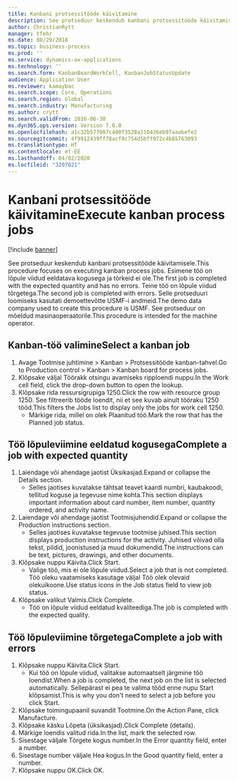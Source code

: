 ```yaml
---
title: Kanbani protsessitööde käivitamine
description: See protseduur keskendub kanbani protsessitööde käivitamisele.
author: ChristianRytt
manager: tfehr
ms.date: 08/29/2018
ms.topic: business-process
ms.prod: ''
ms.service: dynamics-ax-applications
ms.technology: ''
ms.search.form: KanbanBoardWorkCell, KanbanJobStatusUpdate
audience: Application User
ms.reviewer: kamaybac
ms.search.scope: Core, Operations
ms.search.region: Global
ms.search.industry: Manufacturing
ms.author: crytt
ms.search.validFrom: 2016-06-30
ms.dyn365.ops.version: Version 7.0.0
ms.openlocfilehash: a1c32b577007c400f3528a110436eb97aaabefe2
ms.sourcegitcommit: 4f9912439ff78acf0c754d5bff972c4b85763093
ms.translationtype: HT
ms.contentlocale: et-EE
ms.lasthandoff: 04/02/2020
ms.locfileid: "3207021"
---
```

# <a name="execute-kanban-process-jobs"></a><span data-ttu-id="f2f70-103">Kanbani protsessitööde käivitamine</span><span class="sxs-lookup"><span data-stu-id="f2f70-103">Execute kanban process jobs</span></span>

[!include [banner](../../includes/banner.md)]

<span data-ttu-id="f2f70-104">See protseduur keskendub kanbani protsessitööde käivitamisele.</span><span class="sxs-lookup"><span data-stu-id="f2f70-104">This procedure focuses on executing kanban process jobs.</span></span> <span data-ttu-id="f2f70-105">Esimene töö on lõpule viidud eeldatava kogusega ja tõrkeid ei ole.</span><span class="sxs-lookup"><span data-stu-id="f2f70-105">The first job is completed with the expected quantity and has no errors.</span></span> <span data-ttu-id="f2f70-106">Teine töö on lõpule viidud tõrgetega.</span><span class="sxs-lookup"><span data-stu-id="f2f70-106">The second job is completed with errors.</span></span> <span data-ttu-id="f2f70-107">Selle protseduuri loomiseks kasutati demoettevõtte USMF-i andmeid.</span><span class="sxs-lookup"><span data-stu-id="f2f70-107">The demo data company used to create this procedure is USMF.</span></span> <span data-ttu-id="f2f70-108">See protseduur on mõeldud masinaoperaatorile.</span><span class="sxs-lookup"><span data-stu-id="f2f70-108">This procedure is intended for the machine operator.</span></span>


## <a name="select-a-kanban-job"></a><span data-ttu-id="f2f70-109">Kanban-töö valimine</span><span class="sxs-lookup"><span data-stu-id="f2f70-109">Select a kanban job</span></span>
1. <span data-ttu-id="f2f70-110">Avage Tootmise juhtimine > Kanban > Protsessitööde kanban-tahvel.</span><span class="sxs-lookup"><span data-stu-id="f2f70-110">Go to Production control > Kanban > Kanban board for process jobs.</span></span>
2. <span data-ttu-id="f2f70-111">Klõpsake väljal Töörakk otsingu avamiseks ripploendi nuppu.</span><span class="sxs-lookup"><span data-stu-id="f2f70-111">In the Work cell field, click the drop-down button to open the lookup.</span></span>
3. <span data-ttu-id="f2f70-112">Klõpsake rida ressursigrupiga 1250.</span><span class="sxs-lookup"><span data-stu-id="f2f70-112">Click the row with resource group 1250.</span></span> <span data-ttu-id="f2f70-113">See filtreerib tööde loendit, nii et see kuvab ainult tööraku 1250 tööd.</span><span class="sxs-lookup"><span data-stu-id="f2f70-113">This filters the Jobs list to display only the jobs for work cell 1250.</span></span>
    * <span data-ttu-id="f2f70-114">Märkige rida, millel on olek Plaanitud töö.</span><span class="sxs-lookup"><span data-stu-id="f2f70-114">Mark the row that has the Planned job status.</span></span>  

## <a name="complete-a-job-with-expected-quantity"></a><span data-ttu-id="f2f70-115">Töö lõpuleviimine eeldatud kogusega</span><span class="sxs-lookup"><span data-stu-id="f2f70-115">Complete a job with expected quantity</span></span>
1. <span data-ttu-id="f2f70-116">Laiendage või ahendage jaotist Üksikasjad.</span><span class="sxs-lookup"><span data-stu-id="f2f70-116">Expand or collapse the Details section.</span></span>
    * <span data-ttu-id="f2f70-117">Selles jaotises kuvatakse tähtsat teavet kaardi numbri, kaubakoodi, tellitud koguse ja tegevuse nime kohta.</span><span class="sxs-lookup"><span data-stu-id="f2f70-117">This section displays important information about card number, item number, quantity ordered, and activity name.</span></span>  
2. <span data-ttu-id="f2f70-118">Laiendage või ahendage jaotist Tootmisjuhendid.</span><span class="sxs-lookup"><span data-stu-id="f2f70-118">Expand or collapse the Production instructions section.</span></span>
    * <span data-ttu-id="f2f70-119">Selles jaotises kuvatakse tegevuse tootmise juhised.</span><span class="sxs-lookup"><span data-stu-id="f2f70-119">This section displays production instructions for the activity.</span></span> <span data-ttu-id="f2f70-120">Juhised võivad olla tekst, pildid, joonistused ja muud dokumendid.</span><span class="sxs-lookup"><span data-stu-id="f2f70-120">The instructions can be text, pictures, drawings, and other documents.</span></span>  
3. <span data-ttu-id="f2f70-121">Klõpsake nuppu Käivita.</span><span class="sxs-lookup"><span data-stu-id="f2f70-121">Click Start.</span></span>
    * <span data-ttu-id="f2f70-122">Valige töö, mis ei ole lõpule viidud.</span><span class="sxs-lookup"><span data-stu-id="f2f70-122">Select a job that is not completed.</span></span> <span data-ttu-id="f2f70-123">Töö oleku vaatamiseks kasutage väljal Töö olek olevaid olekuikoone.</span><span class="sxs-lookup"><span data-stu-id="f2f70-123">Use status icons in the Job status field to view job status.</span></span>      
4. <span data-ttu-id="f2f70-124">Klõpsake valikut Valmis.</span><span class="sxs-lookup"><span data-stu-id="f2f70-124">Click Complete.</span></span>
    * <span data-ttu-id="f2f70-125">Töö on lõpule viidud eeldatud kvaliteediga.</span><span class="sxs-lookup"><span data-stu-id="f2f70-125">The job is completed with the expected quality.</span></span>  

## <a name="complete-a-job-with-errors"></a><span data-ttu-id="f2f70-126">Töö lõpuleviimine tõrgetega</span><span class="sxs-lookup"><span data-stu-id="f2f70-126">Complete a job with errors</span></span>
1. <span data-ttu-id="f2f70-127">Klõpsake nuppu Käivita.</span><span class="sxs-lookup"><span data-stu-id="f2f70-127">Click Start.</span></span>
    * <span data-ttu-id="f2f70-128">Kui töö on lõpule viidud, valitakse automaatselt järgmine töö loendist.</span><span class="sxs-lookup"><span data-stu-id="f2f70-128">When a job is completed, the next job on the list is selected automatically.</span></span> <span data-ttu-id="f2f70-129">Sellepärast ei pea te valima tööd enne nupu Start klõpsamist.</span><span class="sxs-lookup"><span data-stu-id="f2f70-129">This is why you don't need to select a job before you click Start.</span></span>  
2. <span data-ttu-id="f2f70-130">Klõpsake toimingupaanil suvandit Tootmine.</span><span class="sxs-lookup"><span data-stu-id="f2f70-130">On the Action Pane, click Manufacture.</span></span>
3. <span data-ttu-id="f2f70-131">Klõpsake käsku Lõpeta (üksikasjad).</span><span class="sxs-lookup"><span data-stu-id="f2f70-131">Click Complete (details).</span></span>
4. <span data-ttu-id="f2f70-132">Märkige loendis valitud rida.</span><span class="sxs-lookup"><span data-stu-id="f2f70-132">In the list, mark the selected row.</span></span>
5. <span data-ttu-id="f2f70-133">Sisestage väljale Tõrgete kogus number.</span><span class="sxs-lookup"><span data-stu-id="f2f70-133">In the Error quantity field, enter a number.</span></span>
6. <span data-ttu-id="f2f70-134">Sisestage number väljale Hea kogus.</span><span class="sxs-lookup"><span data-stu-id="f2f70-134">In the Good quantity field, enter a number.</span></span>
7. <span data-ttu-id="f2f70-135">Klõpsake nuppu OK.</span><span class="sxs-lookup"><span data-stu-id="f2f70-135">Click OK.</span></span>


